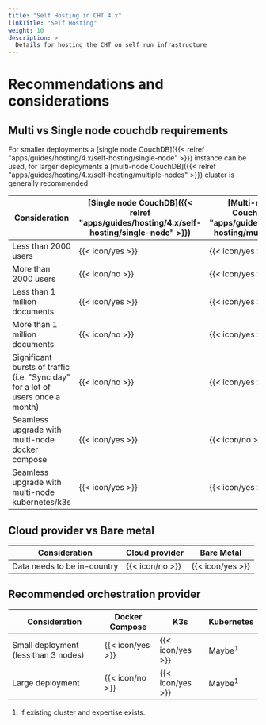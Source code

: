 ```yaml
---
title: "Self Hosting in CHT 4.x"
linkTitle: "Self Hosting"
weight: 10
description: >
  Details for hosting the CHT on self run infrastructure
---
```


# Recommendations and considerations

## Multi vs Single node couchdb requirements

For smaller deployments a [single node CouchDB]({{< relref "apps/guides/hosting/4.x/self-hosting/single-node" >}}) instance can be used, for larger deployments a [multi-node CouchDB]({{< relref "apps/guides/hosting/4.x/self-hosting/multiple-nodes" >}}) cluster is generally recommended

| Consideration                                                                   | [Single node CouchDB]({{< relref "apps/guides/hosting/4.x/self-hosting/single-node" >}}) | [Multi-node clustered CouchDB]({{< relref "apps/guides/hosting/4.x/self-hosting/multiple-nodes" >}}) |
| ------------------------------------------------------------------------------- | ---------------------------------------------------------------------------------------- | ---------------------------------------------------------------------------------------------------- |
| Less than 2000 users                                                            | {{< icon/yes >}}                                                                         | {{< icon/yes >}}                                                                                     |
| More than 2000 users                                                            | {{< icon/no >}}                                                                          | {{< icon/yes >}}                                                                                     |
| Less than 1 million documents                                                   | {{< icon/yes >}}                                                                         | {{< icon/yes >}}                                                                                     |
| More than 1 million documents                                                   | {{< icon/no >}}                                                                          | {{< icon/yes >}}                                                                                     |
| Significant bursts of traffic (i.e. "Sync day" for a lot of users once a month) | {{< icon/no >}}                                                                          | {{< icon/yes >}}                                                                                     |
| Seamless upgrade with multi-node docker compose                                 | {{< icon/yes >}}                                                                         | {{< icon/no >}}                                                                                      |
| Seamless upgrade with multi-node kubernetes/k3s                                 | {{< icon/yes >}}                                                                         | {{< icon/yes >}}                                                                                     |


## Cloud provider vs Bare metal

| Consideration               | Cloud provider  | Bare Metal       |
| --------------------------- | --------------- | ---------------- |
| Data needs to be in-country | {{< icon/no >}} | {{< icon/yes >}} |

## Recommended orchestration provider

| Consideration                        | Docker Compose   | K3s              | Kubernetes        |
| ------------------------------------ | ---------------- | ---------------- | ----------------- |
| Small deployment (less than 3 nodes) | {{< icon/yes >}} | {{< icon/yes >}} | Maybe<sup>1</sup> |
| Large deployment                     | {{< icon/no >}}  | {{< icon/yes >}} | Maybe<sup>1</sup> |

1. If existing cluster and expertise exists.

